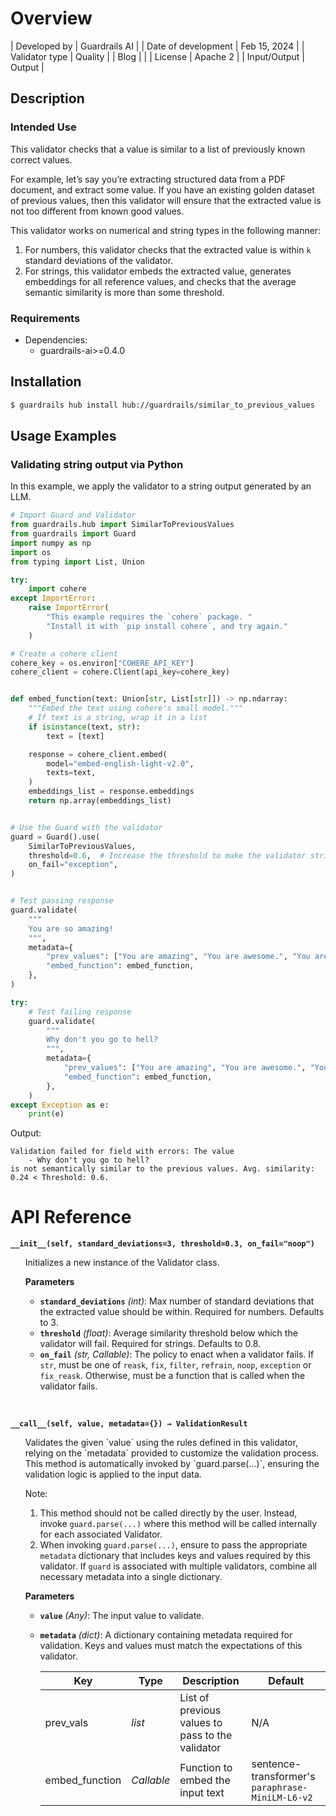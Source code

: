 # Overview

| Developed by | Guardrails AI |
| Date of development | Feb 15, 2024 |
| Validator type | Quality |
| Blog |  |
| License | Apache 2 |
| Input/Output | Output |

## Description

### Intended Use
This validator checks that a value is similar to a list of previously known correct values.

For example, let’s say you’re extracting structured data from a PDF document, and extract some value. If you have an existing golden dataset of previous values, then this validator will ensure that the extracted value is not too different from known good values.

This validator works on numerical and string types in the following manner:

1. For numbers, this validator checks that the extracted value is within `k` standard deviations of the validator.
2. For strings, this validator embeds the extracted value, generates embeddings for all reference values, and checks that the average semantic similarity is more than some threshold.

### Requirements

* Dependencies:
	- guardrails-ai>=0.4.0

## Installation

```bash
$ guardrails hub install hub://guardrails/similar_to_previous_values
```

## Usage Examples

### Validating string output via Python

In this example, we apply the validator to a string output generated by an LLM.

```python
# Import Guard and Validator
from guardrails.hub import SimilarToPreviousValues
from guardrails import Guard
import numpy as np
import os
from typing import List, Union

try:
    import cohere
except ImportError:
    raise ImportError(
        "This example requires the `cohere` package. "
        "Install it with `pip install cohere`, and try again."
    )

# Create a cohere client
cohere_key = os.environ["COHERE_API_KEY"]
cohere_client = cohere.Client(api_key=cohere_key)


def embed_function(text: Union[str, List[str]]) -> np.ndarray:
    """Embed the text using cohere's small model."""
    # If text is a string, wrap it in a list
    if isinstance(text, str):
        text = [text]

    response = cohere_client.embed(
        model="embed-english-light-v2.0",
        texts=text,
    )
    embeddings_list = response.embeddings
    return np.array(embeddings_list)


# Use the Guard with the validator
guard = Guard().use(
    SimilarToPreviousValues,
    threshold=0.6,  # Increase the threshold to make the validator stricter
    on_fail="exception",
)


# Test passing response
guard.validate(
    """
    You are so amazing!
    """,
    metadata={
        "prev_values": ["You are amazing", "You are awesome.", "You are great!"],
        "embed_function": embed_function,
    },
)

try:
    # Test failing response
    guard.validate(
        """
        Why don't you go to hell?
        """,
        metadata={
            "prev_values": ["You are amazing", "You are awesome.", "You are great!"],
            "embed_function": embed_function,
        },
    )
except Exception as e:
    print(e)
```
Output:
```console
Validation failed for field with errors: The value 
	- Why don't you go to hell?
is not semantically similar to the previous values. Avg. similarity: 0.24 < Threshold: 0.6.
```

# API Reference

**`__init__(self, standard_deviations=3, threshold=0.3, on_fail="noop")`**
<ul>
Initializes a new instance of the Validator class.

**Parameters**
- **`standard_deviations`** *(int)*: Max number of standard deviations that the extracted value should be within. Required for numbers. Defaults to 3.
- **`threshold`** *(float)*: Average similarity threshold below which the validator will fail. Required for strings. Defaults to 0.8.
- **`on_fail`** *(str, Callable)*: The policy to enact when a validator fails. If `str`, must be one of `reask`, `fix`, `filter`, `refrain`, `noop`, `exception` or `fix_reask`. Otherwise, must be a function that is called when the validator fails.
</ul>
<br/>

**`__call__(self, value, metadata={}) → ValidationResult`**
<ul>
Validates the given `value` using the rules defined in this validator, relying on the `metadata` provided to customize the validation process. This method is automatically invoked by `guard.parse(...)`, ensuring the validation logic is applied to the input data.

Note:

1. This method should not be called directly by the user. Instead, invoke `guard.parse(...)` where this method will be called internally for each associated Validator.
2. When invoking `guard.parse(...)`, ensure to pass the appropriate `metadata` dictionary that includes keys and values required by this validator. If `guard` is associated with multiple validators, combine all necessary metadata into a single dictionary.

**Parameters**
- **`value`** *(Any)*: The input value to validate.
- **`metadata`** *(dict)*: A dictionary containing metadata required for validation. Keys and values must match the expectations of this validator.
    
    
    | Key | Type | Description | Default |
    | --- | --- | --- | --- |
    | prev_vals | _list_ | List of previous values to pass to the validator | N/A |
    | embed_function | _Callable_ | Function to embed the input text | sentence-transformer's `paraphrase-MiniLM-L6-v2` |
</ul>
